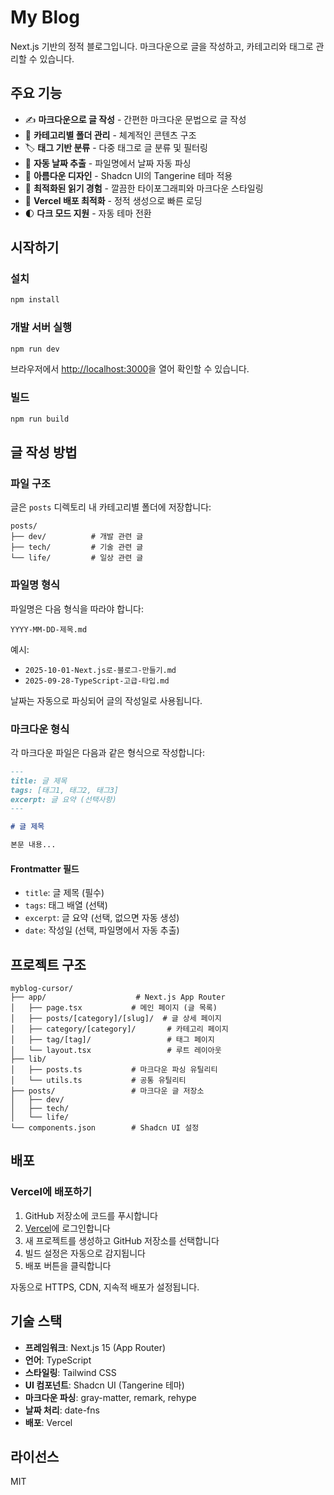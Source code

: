 # My Blog

Next.js 기반의 정적 블로그입니다. 마크다운으로 글을 작성하고, 카테고리와 태그로 관리할 수 있습니다.

## 주요 기능

- ✍️ **마크다운으로 글 작성** - 간편한 마크다운 문법으로 글 작성
- 📁 **카테고리별 폴더 관리** - 체계적인 콘텐츠 구조
- 🏷️ **태그 기반 분류** - 다중 태그로 글 분류 및 필터링
- 📅 **자동 날짜 추출** - 파일명에서 날짜 자동 파싱
- 🎨 **아름다운 디자인** - Shadcn UI의 Tangerine 테마 적용
- 📖 **최적화된 읽기 경험** - 깔끔한 타이포그래피와 마크다운 스타일링
- 🚀 **Vercel 배포 최적화** - 정적 생성으로 빠른 로딩
- 🌓 **다크 모드 지원** - 자동 테마 전환

## 시작하기

### 설치

```bash
npm install
```

### 개발 서버 실행

```bash
npm run dev
```

브라우저에서 [http://localhost:3000](http://localhost:3000)을 열어 확인할 수 있습니다.

### 빌드

```bash
npm run build
```

## 글 작성 방법

### 파일 구조

글은 `posts` 디렉토리 내 카테고리별 폴더에 저장합니다:

```
posts/
├── dev/          # 개발 관련 글
├── tech/         # 기술 관련 글
└── life/         # 일상 관련 글
```

### 파일명 형식

파일명은 다음 형식을 따라야 합니다:

```
YYYY-MM-DD-제목.md
```

예시:
- `2025-10-01-Next.js로-블로그-만들기.md`
- `2025-09-28-TypeScript-고급-타입.md`

날짜는 자동으로 파싱되어 글의 작성일로 사용됩니다.

### 마크다운 형식

각 마크다운 파일은 다음과 같은 형식으로 작성합니다:

```markdown
---
title: 글 제목
tags: [태그1, 태그2, 태그3]
excerpt: 글 요약 (선택사항)
---

# 글 제목

본문 내용...
```

#### Frontmatter 필드

- `title`: 글 제목 (필수)
- `tags`: 태그 배열 (선택)
- `excerpt`: 글 요약 (선택, 없으면 자동 생성)
- `date`: 작성일 (선택, 파일명에서 자동 추출)

## 프로젝트 구조

```
myblog-cursor/
├── app/                    # Next.js App Router
│   ├── page.tsx           # 메인 페이지 (글 목록)
│   ├── posts/[category]/[slug]/  # 글 상세 페이지
│   ├── category/[category]/       # 카테고리 페이지
│   ├── tag/[tag]/                 # 태그 페이지
│   └── layout.tsx                 # 루트 레이아웃
├── lib/
│   ├── posts.ts           # 마크다운 파싱 유틸리티
│   └── utils.ts           # 공통 유틸리티
├── posts/                 # 마크다운 글 저장소
│   ├── dev/
│   ├── tech/
│   └── life/
└── components.json        # Shadcn UI 설정
```

## 배포

### Vercel에 배포하기

1. GitHub 저장소에 코드를 푸시합니다
2. [Vercel](https://vercel.com)에 로그인합니다
3. 새 프로젝트를 생성하고 GitHub 저장소를 선택합니다
4. 빌드 설정은 자동으로 감지됩니다
5. 배포 버튼을 클릭합니다

자동으로 HTTPS, CDN, 지속적 배포가 설정됩니다.

## 기술 스택

- **프레임워크**: Next.js 15 (App Router)
- **언어**: TypeScript
- **스타일링**: Tailwind CSS
- **UI 컴포넌트**: Shadcn UI (Tangerine 테마)
- **마크다운 파싱**: gray-matter, remark, rehype
- **날짜 처리**: date-fns
- **배포**: Vercel

## 라이선스

MIT
